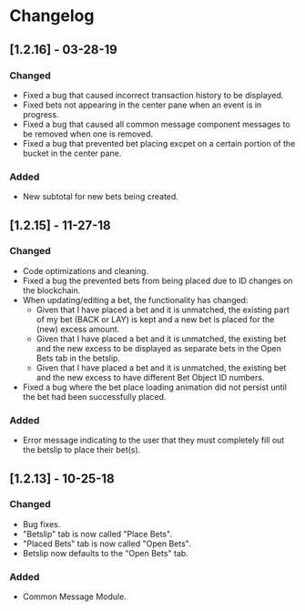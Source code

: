 # Changelog

## [1.2.16] - 03-28-19

### Changed

- Fixed a bug that caused incorrect transaction history to be displayed.
- Fixed bets not appearing in the center pane when an event is in progress.
- Fixed a bug that caused all common message component messages to be removed when one is removed.
- Fixed a bug that prevented bet placing excpet on a certain portion of the bucket in the center pane.

### Added

- New subtotal for new bets being created.

## [1.2.15] - 11-27-18

### Changed

- Code optimizations and cleaning.
- Fixed a bug the prevented bets from being placed due to ID changes on the blockchain.
- When updating/editing a bet, the functionality has changed:
  - Given that I have placed a bet and it is unmatched, the existing part of my bet (BACK or LAY) is kept and a new bet is placed for the (new) excess amount.
  - Given that I have placed a bet and it is unmatched, the existing bet and the new excess to be displayed as separate bets in the Open Bets tab in the betslip.
  - Given that I have placed a bet and it is unmatched, the existing bet and the new excess to have different Bet Object ID numbers.
- Fixed a bug where the bet place loading animation did not persist until the bet had been successfully placed.

### Added

- Error message indicating to the user that they must completely fill out the betslip to place their bet(s).

## [1.2.13] - 10-25-18

### Changed

- Bug fixes.
- "Betslip" tab is now called "Place Bets".
- "Placed Bets" tab is now called "Open Bets".
- Betslip now defaults to the "Open Bets" tab.

### Added

- Common Message Module.
